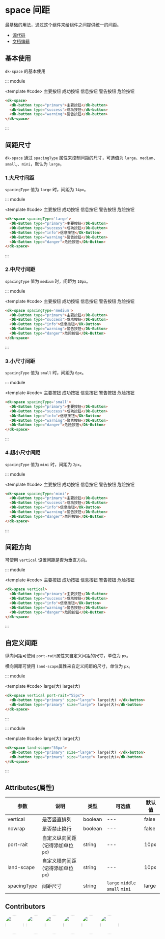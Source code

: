 # space 间距

最基础的用法，通过这个组件来给组件之间提供统一的间距。

- [源代码](https://github.com/dk-plus-ui/dk-plus-ui/tree/master/packages/components/dkspace)
- [文档编辑](https://github.com/dk-plus-ui/dk-plus-ui/blob/master/docs/zh/components/space.md)

## 基本使用

`dk-space` 的基本使用

::: module

<template #code>
<dk-space>
  <Dk-Button type="primary">主要按钮</Dk-Button>
  <Dk-Button type="success">成功按钮</Dk-Button>
  <Dk-Button type="info">信息按钮</Dk-Button>
  <Dk-Button type="warning">警告按钮</Dk-Button>
  <Dk-Button type="danger">危险按钮</Dk-Button>
</dk-space>
</template>

```html
<dk-space>
  <dk-button type="primary">主要按钮</dk-button>
  <dk-button type="success">成功按钮</dk-button>
  <dk-button type="warning">警告按钮</dk-button>
</dk-space>
```

:::

## 间距尺寸

`dk-space` 通过 `spacingType` 属性来控制间距的尺寸，可选值为 `large`、`medium`、`small`,、`mini`，默认为 `large`。

### 1.大尺寸间距

`spacingType` 值为 `large` 时，间距为 `14px`。

::: module

<template #code>
<dk-space spacingType='large'>
  <Dk-Button type="primary">主要按钮</Dk-Button>
  <Dk-Button type="success">成功按钮</Dk-Button>
  <Dk-Button type="info">信息按钮</Dk-Button>
  <Dk-Button type="warning">警告按钮</Dk-Button>
  <Dk-Button type="danger">危险按钮</Dk-Button>
</dk-space>
</template>

```html
<dk-space spacingType='large'>
  <Dk-Button type="primary">主要按钮</Dk-Button>
  <Dk-Button type="success">成功按钮</Dk-Button>
  <Dk-Button type="info">信息按钮</Dk-Button>
  <Dk-Button type="warning">警告按钮</Dk-Button>
  <Dk-Button type="danger">危险按钮</Dk-Button>
</dk-space>
```

:::

### 2.中尺寸间距

`spacingType` 值为 `medium` 时，间距为 `10px`。

::: module

<template #code>
<dk-space spacingType='medium'>
  <Dk-Button type="primary">主要按钮</Dk-Button>
  <Dk-Button type="success">成功按钮</Dk-Button>
  <Dk-Button type="info">信息按钮</Dk-Button>
  <Dk-Button type="warning">警告按钮</Dk-Button>
  <Dk-Button type="danger">危险按钮</Dk-Button>
</dk-space>
</template>

```html
<dk-space spacingType='medium'>
  <Dk-Button type="primary">主要按钮</Dk-Button>
  <Dk-Button type="success">成功按钮</Dk-Button>
  <Dk-Button type="info">信息按钮</Dk-Button>
  <Dk-Button type="warning">警告按钮</Dk-Button>
  <Dk-Button type="danger">危险按钮</Dk-Button>
</dk-space>
```

:::

### 3.小尺寸间距

`spacingType` 值为 `small` 时，间距为 `6px`。

::: module

<template #code>
<dk-space spacingType='small'>
  <Dk-Button type="primary">主要按钮</Dk-Button>
  <Dk-Button type="success">成功按钮</Dk-Button>
  <Dk-Button type="info">信息按钮</Dk-Button>
  <Dk-Button type="warning">警告按钮</Dk-Button>
  <Dk-Button type="danger">危险按钮</Dk-Button>
</dk-space>
</template>

```html
<dk-space spacingType='small'>
  <Dk-Button type="primary">主要按钮</Dk-Button>
  <Dk-Button type="success">成功按钮</Dk-Button>
  <Dk-Button type="info">信息按钮</Dk-Button>
  <Dk-Button type="warning">警告按钮</Dk-Button>
  <Dk-Button type="danger">危险按钮</Dk-Button>
</dk-space>
```

:::

### 4.超小尺寸间距

`spacingType` 值为 `mini` 时，间距为 `2px`。

::: module

<template #code>
<dk-space spacingType='mini'>
  <Dk-Button type="primary">主要按钮</Dk-Button>
  <Dk-Button type="success">成功按钮</Dk-Button>
  <Dk-Button type="info">信息按钮</Dk-Button>
  <Dk-Button type="warning">警告按钮</Dk-Button>
  <Dk-Button type="danger">危险按钮</Dk-Button>
</dk-space>
</template>

```html
<dk-space spacingType='mini'>
  <Dk-Button type="primary">主要按钮</Dk-Button>
  <Dk-Button type="success">成功按钮</Dk-Button>
  <Dk-Button type="info">信息按钮</Dk-Button>
  <Dk-Button type="warning">警告按钮</Dk-Button>
  <Dk-Button type="danger">危险按钮</Dk-Button>
</dk-space>
```

:::

## 间距方向

可使用 `vertical` 设置间距是否为垂直方向。

::: module

<template #code>
<dk-space vertical>
  <Dk-Button type="primary">主要按钮</Dk-Button>
  <Dk-Button type="success">成功按钮</Dk-Button>
  <Dk-Button type="info">信息按钮</Dk-Button>
  <Dk-Button type="warning">警告按钮</Dk-Button>
  <Dk-Button type="danger">危险按钮</Dk-Button>
</dk-space>
</template>

```html
<dk-space vertical>
  <Dk-Button type="primary">主要按钮</Dk-Button>
  <Dk-Button type="success">成功按钮</Dk-Button>
  <Dk-Button type="info">信息按钮</Dk-Button>
  <Dk-Button type="warning">警告按钮</Dk-Button>
  <Dk-Button type="danger">危险按钮</Dk-Button>
</dk-space>
```

:::

## 自定义间距

纵向间距可使用 `port-rait`属性来自定义间距的尺寸，单位为 `px`。

横向间距可使用 `land-scape`属性来自定义间距的尺寸，单位为 `px`。

::: module

<template #code>
<dk-space vertical port-rait="55px">
  <dk-button type="primary" size="large"> large(大) </dk-button>
  <dk-button type="primary" size="large"> large(大)</dk-button>
</dk-space>
</template>

```html
<dk-space vertical port-rait="55px">
  <dk-button type="primary" size="large"> large(大) </dk-button>
  <dk-button type="primary" size="large"> large(大)</dk-button>
</dk-space>
```

:::

::: module

<template #code>
<dk-space land-scape="55px">
  <dk-button type="primary" size="large"> large(大) </dk-button>
  <dk-button type="primary" size="large"> large(大)</dk-button>
</dk-space>
</template>

```html
<dk-space land-scape="55px">
  <dk-button type="primary" size="large"> large(大) </dk-button>
  <dk-button type="primary" size="large"> large(大)</dk-button>
</dk-space>
```

:::

## Attributes(属性)

| 参数 | 说明| 类型 | 可选值 | 默认值 |
| --- | --- | --- | --- | --- |
| vertical | 是否竖直排列 | boolean | --- | false |
| nowrap | 是否禁止换行 | boolean | --- | false |
| port-rait | 自定义纵向间距(记得添加单位`px`) | string | --- | 10px |
| land-scape | 自定义横向间距(记得添加单位`px`) | string | --- | 10px |
| spacingType | 间距尺寸 | string | `large` `middle` `small` `mini` | large |

## Contributors

<div style='display: flex;'>
  <a href="https://github.com/dk-plus-ui" target="_blank" style='margin-right:10px;'>
    <img style='width:60px;height:60px;border-radius: 50%;' src="https://avatars.githubusercontent.com/u/88755587?v=4" />
  </a>
  <a href="https://github.com/WangYingJay" target="_blank">
    <img style='width:60px;height:60px;border-radius: 50%;' src="https://avatars.githubusercontent.com/u/117073291?s=64&v=4"/>
  </a>
  <a href="https://github.com/bugfix2020" target="_blank">
    <img style='width:60px;height:60px;border-radius: 50%;' src="https://avatars.githubusercontent.com/u/29813979?v=4"/>
  </a>
  <a href="https://github.com/usertutu" target="_blank">
    <img style='width:60px;height:60px;border-radius: 50%;' src="https://avatars.githubusercontent.com/u/54882060?v=4"/>
  </a>
  <a href="https://github.com/Jiajie-Zhao" target="_blank">
    <img style='width:60px;height:60px;border-radius: 50%;' src="https://avatars.githubusercontent.com/u/95927228?v=4"/>
  </a>
  <a href="https://github.com/XuXiaoyingy" target="_blank">
    <img style='width:60px;height:60px;border-radius: 50%;' src="https://avatars.githubusercontent.com/u/140246146?v=4"/>
  </a>
</div>